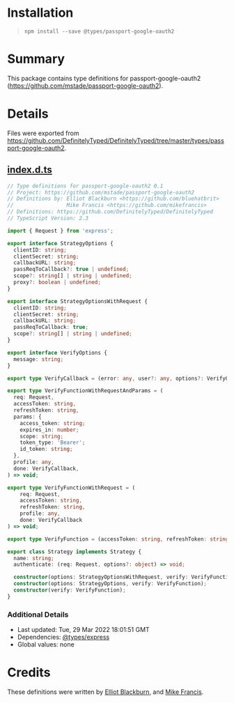# Installation
> `npm install --save @types/passport-google-oauth2`

# Summary
This package contains type definitions for passport-google-oauth2 (https://github.com/mstade/passport-google-oauth2).

# Details
Files were exported from https://github.com/DefinitelyTyped/DefinitelyTyped/tree/master/types/passport-google-oauth2.
## [index.d.ts](https://github.com/DefinitelyTyped/DefinitelyTyped/tree/master/types/passport-google-oauth2/index.d.ts)
````ts
// Type definitions for passport-google-oauth2 0.1
// Project: https://github.com/mstade/passport-google-oauth2
// Definitions by: Elliot Blackburn <https://github.com/bluehatbrit>
//                 Mike Francis <https://github.com/mikefrancis>
// Definitions: https://github.com/DefinitelyTyped/DefinitelyTyped
// TypeScript Version: 2.3

import { Request } from 'express';

export interface StrategyOptions {
  clientID: string;
  clientSecret: string;
  callbackURL: string;
  passReqToCallback?: true | undefined;
  scope?: string[] | string | undefined;
  proxy?: boolean | undefined;
}

export interface StrategyOptionsWithRequest {
  clientID: string;
  clientSecret: string;
  callbackURL: string;
  passReqToCallback: true;
  scope?: string[] | string | undefined;
}

export interface VerifyOptions {
  message: string;
}

export type VerifyCallback = (error: any, user?: any, options?: VerifyOptions) => void;

export type VerifyFunctionWithRequestAndParams = (
  req: Request,
  accessToken: string,
  refreshToken: string,
  params: {
    access_token: string;
    expires_in: number;
    scope: string;
    token_type: 'Bearer';
    id_token: string;
  },
  profile: any,
  done: VerifyCallback,
) => void;

export type VerifyFunctionWithRequest = (
    req: Request,
    accessToken: string,
    refreshToken: string,
    profile: any,
    done: VerifyCallback
) => void;

export type VerifyFunction = (accessToken: string, refreshToken: string, profile: any, done: VerifyCallback) => void;

export class Strategy implements Strategy {
  name: string;
  authenticate: (req: Request, options?: object) => void;

  constructor(options: StrategyOptionsWithRequest, verify: VerifyFunctionWithRequest | VerifyFunctionWithRequestAndParams);
  constructor(options: StrategyOptions, verify: VerifyFunction);
  constructor(verify: VerifyFunction);
}

````

### Additional Details
 * Last updated: Tue, 29 Mar 2022 18:01:51 GMT
 * Dependencies: [@types/express](https://npmjs.com/package/@types/express)
 * Global values: none

# Credits
These definitions were written by [Elliot Blackburn](https://github.com/bluehatbrit), and [Mike Francis](https://github.com/mikefrancis).
